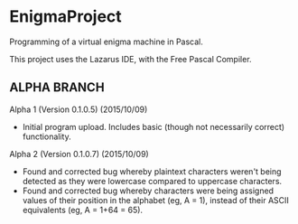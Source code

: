 # EnigmaProject
Programming of a virtual enigma machine in Pascal.

This project uses the Lazarus IDE, with the Free Pascal Compiler.

ALPHA BRANCH
------------------------
Alpha 1 (Version 0.1.0.5) (2015/10/09)

- Initial program upload. Includes basic (though not necessarily correct) functionality.

Alpha 2 (Version 0.1.0.7) (2015/10/09)

- Found and corrected bug whereby plaintext characters weren't being detected as they were lowercase compared to uppercase characters.
- Found and corrected bug whereby characters were being assigned values of their position in the alphabet (eg, A = 1), instead of their ASCII equivalents (eg, A = 1+64 = 65).